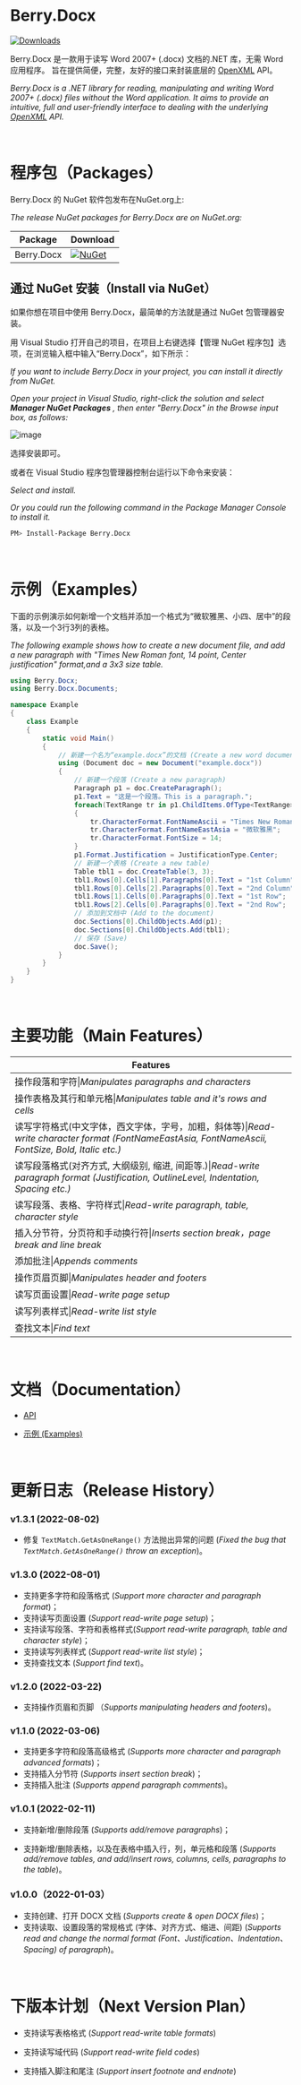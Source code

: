 # Berry.Docx

[![Downloads](https://img.shields.io/nuget/dt/Berry.Docx.svg)](https://www.nuget.org/packages/Berry.Docx)

Berry.Docx 是一款用于读写 Word 2007+ (.docx) 文档的.NET 库，无需 Word 应用程序。 旨在提供简便，完整，友好的接口来封装底层的 [OpenXML](https://github.com/OfficeDev/Open-XML-SDK) API。

*Berry.Docx is a .NET library for reading, manipulating and writing Word 2007+ (.docx) files without the Word application. It aims to provide an intuitive, full and user-friendly interface to dealing with the underlying [OpenXML](https://github.com/OfficeDev/Open-XML-SDK) API.*

<br/>

# 程序包（Packages）

Berry.Docx 的 NuGet 软件包发布在NuGet.org上:

*The release NuGet packages for Berry.Docx are on NuGet.org:*

| Package    | Download                                                     |
| ---------- | ------------------------------------------------------------ |
| Berry.Docx | [![NuGet](https://img.shields.io/nuget/v/Berry.Docx.svg)](https://www.nuget.org/packages/Berry.Docx) |

## 通过 NuGet 安装（Install via NuGet）

如果你想在项目中使用 Berry.Docx，最简单的方法就是通过 NuGet 包管理器安装。

用 Visual Studio 打开自己的项目，在项目上右键选择【管理 NuGet 程序包】选项，在浏览输入框中输入“Berry.Docx”，如下所示：

*If you want to include Berry.Docx in your project, you can install it directly from NuGet.*

*Open your project in Visual Studio, right-click the solution and select  **Manager NuGet Packages** , then enter "Berry.Docx" in the Browse input box, as follows:*

![image](https://theyangfan.github.io/wiki/Berry.Docx/images/01.png)

选择安装即可。

或者在 Visual Studio 程序包管理器控制台运行以下命令来安装：

*Select and install.*

*Or you could run the following command in the Package Manager Console to install it.*

```sh
PM> Install-Package Berry.Docx
```

<br/>

# 示例（Examples）

下面的示例演示如何新增一个文档并添加一个格式为“微软雅黑、小四、居中”的段落，以及一个3行3列的表格。

*The following example shows how to create a new document file, and add a new paragraph with "Times New Roman font, 14 point, Center justification" format,and a 3x3 size table.*

```c#
using Berry.Docx;
using Berry.Docx.Documents;

namespace Example
{
    class Example
    {
        static void Main() 
        {
			// 新建一个名为“example.docx”的文档 (Create a new word document called "example.docx")
            using (Document doc = new Document("example.docx"))
            {
                // 新建一个段落 (Create a new paragraph)
                Paragraph p1 = doc.CreateParagraph();
                p1.Text = "这是一个段落。This is a paragraph.";
                foreach(TextRange tr in p1.ChildItems.OfType<TextRange>())
                {
                    tr.CharacterFormat.FontNameAscii = "Times New Roman";
                    tr.CharacterFormat.FontNameEastAsia = "微软雅黑";
                    tr.CharacterFormat.FontSize = 14;
                }
                p1.Format.Justification = JustificationType.Center;
                // 新建一个表格 (Create a new table)
                Table tbl1 = doc.CreateTable(3, 3);
                tbl1.Rows[0].Cells[1].Paragraphs[0].Text = "1st Column";
                tbl1.Rows[0].Cells[2].Paragraphs[0].Text = "2nd Column";
                tbl1.Rows[1].Cells[0].Paragraphs[0].Text = "1st Row";
                tbl1.Rows[2].Cells[0].Paragraphs[0].Text = "2nd Row";
                // 添加到文档中 (Add to the document)
                doc.Sections[0].ChildObjects.Add(p1);
                doc.Sections[0].ChildObjects.Add(tbl1);
                // 保存 (Save)
                doc.Save();
            }
        } 
    }
}
```

<br/>

# 主要功能（Main Features）

| Features                                                     |
| ------------------------------------------------------------ |
| 操作段落和字符\|*Manipulates paragraphs and characters*      |
| 操作表格及其行和单元格\|*Manipulates table and it's rows and cells* |
| 读写字符格式(中文字体，西文字体，字号，加粗，斜体等)\|*Read-write character format (FontNameEastAsia, FontNameAscii, FontSize, Bold, Italic etc.)* |
| 读写段落格式(对齐方式, 大纲级别, 缩进, 间距等.)\|*Read-write paragraph format (Justification, OutlineLevel, Indentation, Spacing etc.)* |
| 读写段落、表格、字符样式\|*Read-write paragraph, table, character style* |
| 插入分节符，分页符和手动换行符\|*Inserts section break，page break and line break* |
| 添加批注\|*Appends comments*                                 |
| 操作页眉页脚\|*Manipulates header and footers*               |
| 读写页面设置\|*Read-write page setup*                        |
| 读写列表样式\|*Read-write list style*                        |
| 查找文本\|*Find text*                                        |

<br/>

# 文档（Documentation）

- [API](https://theyangfan.github.io/wiki/Berry.Docx/api/)

- [示例 (Examples)](https://theyangfan.github.io/wiki/Berry.Docx/examples/ParagraphExample.html)

<br/>

# 更新日志（Release History）

### v1.3.1 (2022-08-02)

- 修复 `TextMatch.GetAsOneRange()` 方法抛出异常的问题 (*Fixed the bug that  `TextMatch.GetAsOneRange()` throw an exception*)。

### v1.3.0 (2022-08-01)

- 支持更多字符和段落格式 (*Support more character and paragraph format*)；
- 支持读写页面设置 (*Support read-write page setup*)；
- 支持读写段落、字符和表格样式(*Support read-write paragraph, table and character style*)；
- 支持读写列表样式 (*Support read-write list style*)；
- 支持查找文本 (*Support find text*)。

### v1.2.0 (2022-03-22)

- 支持操作页眉和页脚 （*Supports manipulating headers and footers*)。

### v1.1.0 (2022-03-06)

- 支持更多字符和段落高级格式 (*Supports more character and paragraph advanced formats*)；
- 支持插入分节符 (*Supports insert section break*)；
- 支持插入批注 (*Supports append paragraph comments*)。

### v1.0.1 (2022-02-11)

- 支持新增/删除段落 (*Supports add/remove paragraphs*)；

- 支持新增/删除表格，以及在表格中插入行，列，单元格和段落 (*Supports add/remove tables, and add/insert rows, columns, cells, paragraphs to the table*)。

### v1.0.0（2022-01-03）

- 支持创建、打开 DOCX 文档 (*Supports create & open DOCX files*)；
- 支持读取、设置段落的常规格式 (字体、对齐方式、缩进、间距) (*Supports read and change the normal format (Font、Justification、Indentation、Spacing) of paragraph*)。

<br/>

# 下版本计划（Next Version Plan）

- 支持读写表格格式 (*Support read-write table formats*)

- 支持读写域代码 (*Support read-write field codes*)
- 支持插入脚注和尾注 (*Support insert footnote and endnote*)

